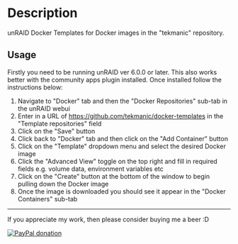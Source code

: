 # Description

unRAID Docker Templates for Docker images in the "tekmanic" repository.

## Usage

Firstly you need to be running unRAID ver 6.0.0 or later.  This also works better with the community apps plugin installed.  Once installed follow the instructions below:

1. Navigate to "Docker" tab and then the "Docker Repositories" sub-tab in the unRAID webui
2. Enter in a URL of https://github.com/tekmanic/docker-templates in the "Template repositories" field
3. Click on the "Save" button
4. Click back to "Docker" tab and then click on the "Add Container" button
5. Click on the "Template" dropdown menu and select the desired Docker image
6. Click the "Advanced View" toggle on the top right and fill in required fields e.g. volume data, environment variables etc
7. Click on the "Create" button at the bottom of the window to begin pulling down the Docker image
8. Once the image is downloaded you should see it appear in the "Docker Containers" sub-tab

___

If you appreciate my work, then please consider buying me a beer :D

[![PayPal donation](https://www.paypal.com/en_US/i/btn/btn_donate_SM.gif)](https://www.paypal.com/donate?hosted_button_id=KKQ4LNMEDVUPN)
